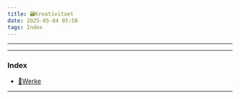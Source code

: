 ```yaml
---
title: 🗃️Kreativitaet
date: 2025-05-04 05:58
tags: Index
--- 
```


---

---
 
### Index

- [📁Werke](📁Werke)



---
